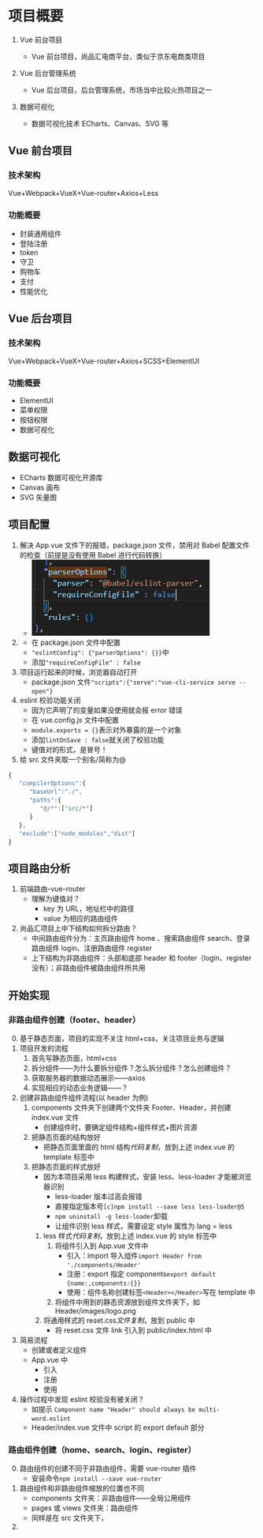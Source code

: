 # 项目概要

1. Vue 前台项目

   - Vue 前台项目，尚品汇电商平台，类似于京东电商类项目

2. Vue 后台管理系统
   - Vue 后台项目，后台管理系统，市场当中比较火热项目之一
3. 数据可视化
   - 数据可视化技术 ECharts、Canvas、SVG 等

## Vue 前台项目

### 技术架构

Vue+Webpack+VueX+Vue-router+Axios+Less

### 功能概要

- 封装通用组件
- 登陆注册
- token
- 守卫
- 购物车
- 支付
- 性能优化

## Vue 后台项目

### 技术架构

Vue+Webpack+VueX+Vue-router+Axios+SCSS+ElementUI

### 功能概要

- ElementUI
- 菜单权限
- 按钮权限
- 数据可视化

## 数据可视化

- ECharts 数据可视化开源库
- Canvas 画布
- SVG 矢量图

## 项目配置

1. 解决 App.vue 文件下的报错，package.json 文件，禁用对 Babel 配置文件的检查（前提是没有使用 Babel 进行代码转换）
   - ![Alt text](image.png)
2. - 在 package.json 文件中配置
   - `"eslintConfig": {"parserOptions": {}}`中
   - 添加`"requireConfigFile" : false`
3. 项目运行起来的时候，浏览器自动打开
   - package.json 文件`"scripts":{"serve":"vue-cli-service serve --open"}`
4. eslint 校验功能关闭
   - 因为它声明了的变量如果没使用就会报 error 错误
   - 在 vue.config.js 文件中配置
   - `module.exports = {}`表示对外暴露的是一个对象
   - 添加`lintOnSave : false`就关闭了校验功能
   - 键值对的形式，是冒号！
5. 给 src 文件夹取一个别名/简称为@

```js
{
   "compilerOptions":{
      "baseUrl":"./",
      "paths":{
         "@/*":["src/*"]
      }
   },
   "exclude":["node_modules","dist"]
}
```

## 项目路由分析

1. 前端路由-vue-router
   - 理解为键值对？
     - key 为 URL，地址栏中的路径
     - value 为相应的路由组件
2. 尚品汇项目上中下结构如何拆分路由？
   - 中间路由组件分为：主页路由组件 home 、搜索路由组件 search、登录路由组件 login、注册路由组件 register
   - 上下结构为非路由组件：头部和底部 header 和 footer（login、register 没有）；非路由组件被路由组件所共用

## 开始实现

### 非路由组件创建（footer、header）

0. 基于静态页面，项目的实现不关注 html+css，关注项目业务与逻辑
1. 项目开发的流程
   1. 首先写静态页面，html+css
   2. 拆分组件——为什么要拆分组件？怎么拆分组件？怎么创建组件？
   3. 获取服务器的数据动态展示——axios
   4. 实现相应的动态业务逻辑——？
2. 创建非路由组件组件流程(以 header 为例)
   1. components 文件夹下创建两个文件夹 Footer、Header，并创建 index.vue 文件
      - 创建组件时，要确定组件结构+组件样式+图片资源
   2. 把静态页面的结构放好
      - 把静态页面里面的 html 结构*代码复制*，放到上述 index.vue 的 template 标签中
   3. 把静态页面的样式放好
      - 因为本项目采用 less 构建样式，安装 less、less-loader 才能被浏览器识别
        - less-loader 版本过高会报错
        - 直接指定版本号`[c]npm install --save less less-loader@5`
        - `npm uninstall -g less-loader`卸载
        - 让组件识别 less 样式，需要设定 style 属性为 lang = less
      1. less 样式*代码复制*，放到上述 index.vue 的 style 标签中
         1. 将组件引入到 App.vue 文件中
            - 引入：import 导入组件`import Header from './components/Header'`
            - 注册：export 指定 components`export default {name:,components:{}}`
            - 使用：组件名称创建标签`<Header></Header>`写在 template 中
         2. 将组件中用到的静态资源放到组件文件夹下，如 Header/images/logo.png
      2. 将通用样式的 reset.css*文件复制*，放到 public 中
         - 将 reset.css 文件 link 引入到 public/index.html 中
3. 简易流程
   - 创建或者定义组件
   - App.vue 中
     - 引入
     - 注册
     - 使用
4. 操作过程中发现 eslint 校验没有被关闭？
   - 如提示 `Component name "Header" should always be multi-word.eslint`
   - Header/index.vue 文件中 script 的 export default 部分

### 路由组件创建（home、search、login、register）

0. 路由组件的创建不同于非路由组件，需要 vue-router 插件
   - 安装命令`npm install --save vue-router`
1. 路由组件和非路由组件缩放的位置也不同
   - components 文件夹：非路由组件——全局公用组件
   - pages 或 views 文件夹：路由组件
   - 同样是在 src 文件夹下，
2.
